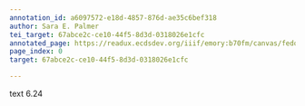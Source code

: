 ```yaml
---
annotation_id: a6097572-e18d-4857-876d-ae35c6bef318
author: Sara E. Palmer
tei_target: 67abce2c-ce10-44f5-8d3d-0318026e1cfc
annotated_page: https://readux.ecdsdev.org/iiif/emory:b70fm/canvas/fedora:emory:gz698
page_index: 0
target: 67abce2c-ce10-44f5-8d3d-0318026e1cfc

---
```

<p>text 6.24</p>